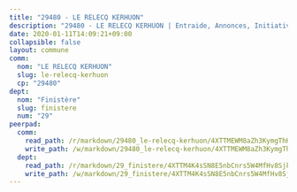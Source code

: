```yaml
---
title: "29480 - LE RELECQ KERHUON"
description: "29480 - LE RELECQ KERHUON | Entraide, Annonces, Initiatives"
date: 2020-01-11T14:09:21+09:00
collapsible: false
layout: commune
comm:
  nom: "LE RELECQ KERHUON"
  slug: le-relecq-kerhuon
  cp: "29480"
dept:
  nom: "Finistère"
  slug: finistere
  num: "29"
peerpad:
  comm:
    read_path: /r/markdown/29480_le-relecq-kerhuon/4XTTMEWM8aZh3KymgThKeu6BJm4929UpZk8K4MYzeBfmBwSRZ
    write_path: /w/markdown/29480_le-relecq-kerhuon/4XTTMEWM8aZh3KymgThKeu6BJm4929UpZk8K4MYzeBfmBwSRZ-K3TgTpoPj9C8wjcXNSHLtLB245kNCqj2ydjSST5Qzq7oLsi6pDHR3BJkp7uRb7vetXnjjmjCaaCKccPDAwsqDXrbpQsoEKQtiPrBuJPh6MntvMufEpx99RMgwbGMNTNibb8nrPHM
  dept:
    read_path: /r/markdown/29_finistere/4XTTM4K4sSN8E5nbCnrs5W4MfHv8SjkZXZkMiZwJKZCUFreuC
    write_path: /w/markdown/29_finistere/4XTTM4K4sSN8E5nbCnrs5W4MfHv8SjkZXZkMiZwJKZCUFreuC-K3TgUmttHvLKDBu5vxQ3oPzTia91UxXiaB3vEFjsHJiDiJD9aQfr6ibvcPa75Eo3oX7ob78s9tVxCKrtPM9bLAmDziVCSFjEgZbp3rqL8Ji8Q5aZhxfTcqkGX75WxHS6TQxtiQQ6
---
```


